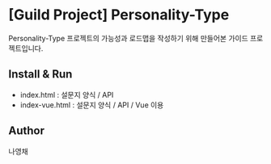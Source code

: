 # \[Guild Project\] Personality-Type
Personality-Type 프로젝트의 가능성과 로드맵을 작성하기 위해 만들어본 가이드 프로젝트입니다.

## Install & Run
- index.html : 설문지 양식 / API
- index-vue.html : 설문지 양식  / API / Vue 이용


## Author
나영채
